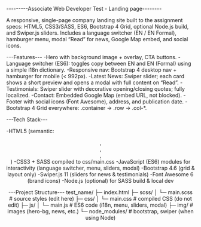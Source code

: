 ---------Associate Web Developer Test  - Landing page--------

A responsive, single-page company landing site built to the assignment specs:
HTML5, CSS3/SASS, ES6, Bootstrap 4 Grid, optional Node.js build, and Swiper.js sliders.
Includes a language switcher (EN / EN Formal), hamburger menu, modal “Read” for news, Google Map embed, and social icons.

---Features---
-Hero with background image + overlay, CTA buttons.
-Language switcher (ES6): toggles copy between EN and EN (Formal) using a simple i18n dictionary.
-Responsive nav: Bootstrap 4 desktop nav + hamburger for mobile (< 992px).
-Latest News: Swiper slider; each card shows a short preview and opens a modal with full content on “Read”.
-Testimonials: Swiper slider with decorative opening/closing quotes; fully localized.
-Contact: Embedded Google Map (embed URL, not blocked).
-Footer with social icons (Font Awesome), address, and publication date.
-Bootstrap 4 Grid everywhere: .container → .row → .col-*.

---Tech Stack---

-HTML5 (semantic: <header>, <nav>, <section>, <footer>)
-CSS3 + SASS compiled to css/main.css
-JavaScript (ES6) modules for interactivity (language switcher, menu, sliders, modal)
-Bootstrap 4.6 (grid & layout only)
-Swiper.js 11 (sliders for news & testimonials)
-Font Awesome 6 (brand icons)
-Node.js (optional) for SASS build & local dev

---Project Structure---
test_name/
├─ index.html
├─ scss/
│  └─ main.scss           # source styles (edit here)
├─ css/
│  └─ main.css            # compiled CSS (do not edit)
├─ js/
│  └─ main.js             # ES6 code (i18n, menu, sliders, modal)
├─ img/                   # images (hero-bg, news, etc.)
└─ node_modules/          # bootstrap, swiper (when using Node)
